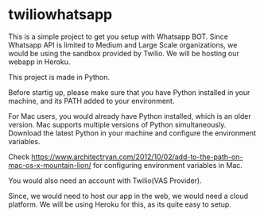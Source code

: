 # twiliowhatsapp

This is a simple project to get you setup with Whatsapp BOT.
Since Whatsapp API is limited to Medium and Large Scale organizations, we would be using the sandbox provided by Twilio.
We will be hosting our webapp in Heroku.

This project is made in Python.

Before startig up, please make sure that you have Python installed in your machine, and its PATH added to your environment.

For Mac users, you would already have Python installed, which is an older version. Mac supports multiple versions of Python simultaneously.
Download the latest Python in your machine and configure the environment variables.

Check https://www.architectryan.com/2012/10/02/add-to-the-path-on-mac-os-x-mountain-lion/ for configuring environment variables in Mac.

You would also need an account with Twilio(VAS Provider). 

Since, we would need to host our app in the web, we would need a cloud platform. We will be using Heroku for this, as its quite easy to setup.

